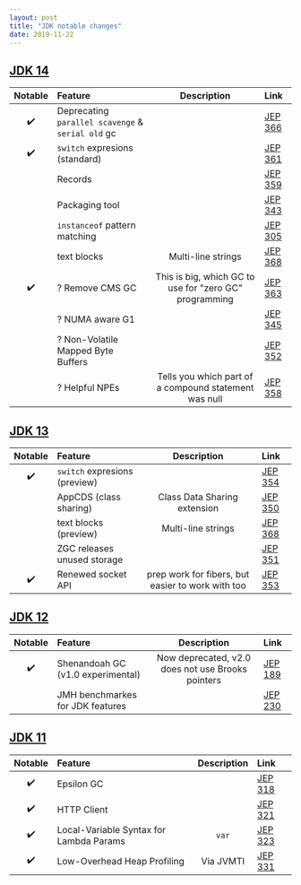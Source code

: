 ```yaml
---
layout: post
title: "JDK notable changes"
date: 2019-11-22
---
```


## [JDK 14](https://openjdk.java.net/projects/jdk/14/)

|      Notable       | Feature                                           |                      Description                       | Link                                         |
|:------------------:|:--------------------------------------------------|:------------------------------------------------------:|:---------------------------------------------|
| :heavy_check_mark: | Deprecating `parallel scavenge` & `serial old` gc |                                                        | [JEP 366](https://openjdk.java.net/jeps/366) |
| :heavy_check_mark: | `switch` expresions (standard)                    |                                                        | [JEP 361](https://openjdk.java.net/jeps/361) |
|                    | Records                                           |                                                        | [JEP 359](https://openjdk.java.net/jeps/359) |
|                    | Packaging tool                                                                                            || [JEP 343](https://openjdk.java.net/jeps/343) |
|                    | `instanceof` pattern matching                                                                             || [JEP 305](https://openjdk.java.net/jeps/305) |
|                    | text blocks                                       |                   Multi-line strings                   | [JEP 368](https://openjdk.java.net/jeps/368) |
| :heavy_check_mark: | ? Remove CMS GC                                   | This is big, which GC to use for "zero GC" programming | [JEP 363](https://openjdk.java.net/jeps/363) |
|                    | ? NUMA aware G1                                   |                                                        | [JEP 345](https://openjdk.java.net/jeps/345) |
|                    | ? Non-Volatile Mapped Byte Buffers                |                                                        | [JEP 352](https://openjdk.java.net/jeps/352) |
|                    | ? Helpful NPEs                                    | Tells you which part of a compound statement was null  | [JEP 358](https://openjdk.java.net/jeps/358) |

## [JDK 13](https://openjdk.java.net/projects/jdk/13/)

|      Notable       | Feature                       |                    Description                    | Link                                         |
|:------------------:|:------------------------------|:-------------------------------------------------:|:---------------------------------------------|
| :heavy_check_mark: | `switch` expresions (preview) |                                                   | [JEP 354](https://openjdk.java.net/jeps/354) |
|                    | AppCDS (class sharing)        |           Class Data Sharing extension            | [JEP 350](https://openjdk.java.net/jeps/350) |
|                    | text blocks (preview)         |                Multi-line strings                 | [JEP 368](https://openjdk.java.net/jeps/368) |
|                    | ZGC releases unused storage   |                                                   | [JEP 351](https://openjdk.java.net/jeps/351) |
| :heavy_check_mark: | Renewed socket API            | prep work for fibers, but easier to work with too | [JEP 353](https://openjdk.java.net/jeps/353) |


## [JDK 12](https://openjdk.java.net/projects/jdk/12/)

|      Notable       | Feature                           |                    Description                    | Link                                         |
|:------------------:|:----------------------------------|:-------------------------------------------------:|:---------------------------------------------|
| :heavy_check_mark: | Shenandoah GC (v1.0 experimental) | Now deprecated, v2.0 does not use Brooks pointers | [JEP 189](https://openjdk.java.net/jeps/189) |
|                    | JMH benchmarkes for JDK features                                                     || [JEP 230](https://openjdk.java.net/jeps/230) |

## [JDK 11](https://openjdk.java.net/projects/jdk/11/)

|      Notable       | Feature                                 | Description | Link                                         |
|:------------------:|:----------------------------------------|:-----------:|:---------------------------------------------|
| :heavy_check_mark: | Epsilon GC                              |             | [JEP 318](https://openjdk.java.net/jeps/318) |
| :heavy_check_mark: | HTTP Client                             |             | [JEP 321](https://openjdk.java.net/jeps/321) |
| :heavy_check_mark: | Local-Variable Syntax for Lambda Params |    `var`    | [JEP 323](https://openjdk.java.net/jeps/323) |
| :heavy_check_mark: | Low-Overhead Heap Profiling             |  Via JVMTI  | [JEP 331](https://openjdk.java.net/jeps/331) |
